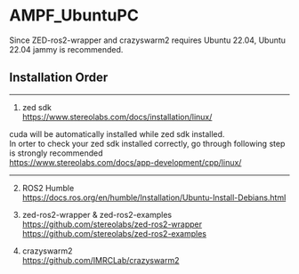 # AMPF_UbuntuPC


Since ZED-ros2-wrapper and crazyswarm2 requires Ubuntu 22.04,
Ubuntu 22.04 jammy is recommended.

Installation Order
------------------
- - -
1. zed sdk    
<https://www.stereolabs.com/docs/installation/linux/>

cuda will be automatically installed while zed sdk installed.   
In orter to check your zed sdk installed correctly, go through following step is strongly recommended   
<https://www.stereolabs.com/docs/app-development/cpp/linux/>   
- - -
2. ROS2 Humble    
<https://docs.ros.org/en/humble/Installation/Ubuntu-Install-Debians.html>

3. zed-ros2-wrapper & zed-ros2-examples     
<https://github.com/stereolabs/zed-ros2-wrapper>    
<https://github.com/stereolabs/zed-ros2-examples>
5. crazyswarm2    
<https://github.com/IMRCLab/crazyswarm2>
